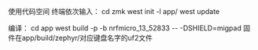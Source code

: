 使用代码空间
终端依次输入：
cd zmk
west init -l app/
west update

 编译：
cd app
west build -p -b nrfmicro_13_52833 -- -DSHIELD=migpad
固件在app/build/zephyr/对应键盘名字的uf2文件
